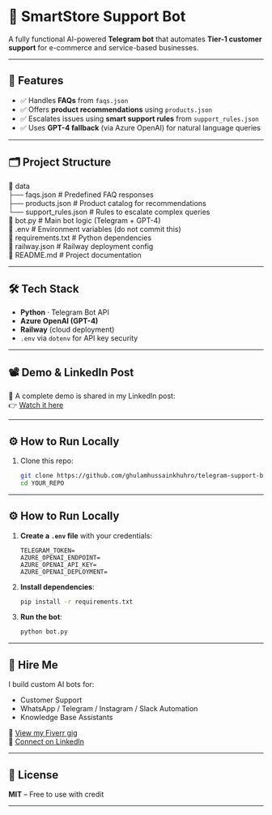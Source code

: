 # 🤖 SmartStore Support Bot

A fully functional AI-powered **Telegram bot** that automates **Tier-1 customer support** for e-commerce and service-based businesses.

---

## 🚀 Features

- ✅ Handles **FAQs** from `faqs.json`
- ✅ Offers **product recommendations** using `products.json`
- ✅ Escalates issues using **smart support rules** from `support_rules.json`
- ✅ Uses **GPT-4 fallback** (via Azure OpenAI) for natural language queries

---

## 🗂️ Project Structure

📁 data  
├── faqs.json              # Predefined FAQ responses  
├── products.json          # Product catalog for recommendations  
└── support_rules.json     # Rules to escalate complex queries  
📄 bot.py                  # Main bot logic (Telegram + GPT-4)  
📄 .env                    # Environment variables (do not commit this)  
📄 requirements.txt        # Python dependencies  
📄 railway.json            # Railway deployment config  
📄 README.md               # Project documentation

---

## 🛠️ Tech Stack

- **Python** · Telegram Bot API  
- **Azure OpenAI (GPT-4)**  
- **Railway** (cloud deployment)  
- `.env` via `dotenv` for API key security

---

## 📽️ Demo & LinkedIn Post

🎥 A complete demo is shared in my LinkedIn post:  
👉 [Watch it here](https://www.linkedin.com/in/ghulamhussainkhuhro)

---

## ⚙️ How to Run Locally

1. Clone this repo:
   ```bash
   git clone https://github.com/ghulamhussainkhuhro/telegram-support-bot.git
   cd YOUR_REPO

---

## ⚙️ How to Run Locally

1. **Create a `.env` file** with your credentials:

   ```env
   TELEGRAM_TOKEN=
   AZURE_OPENAI_ENDPOINT=
   AZURE_OPENAI_API_KEY=
   AZURE_OPENAI_DEPLOYMENT=
   ```

2. **Install dependencies**:

   ```bash
   pip install -r requirements.txt
   ```

3. **Run the bot**:

   ```bash
   python bot.py
   ```

---

## 💼 Hire Me

I build custom AI bots for:

- Customer Support  
- WhatsApp / Telegram / Instagram / Slack Automation  
- Knowledge Base Assistants  

🔗 [View my Fiverr gig](https://www.fiverr.com/sellers/ghussaink/)  
🔗 [Connect on LinkedIn](https://www.linkedin.com/in/ghulamhussainkhuhro)

---

## 📜 License

**MIT** – Free to use with credit

---




